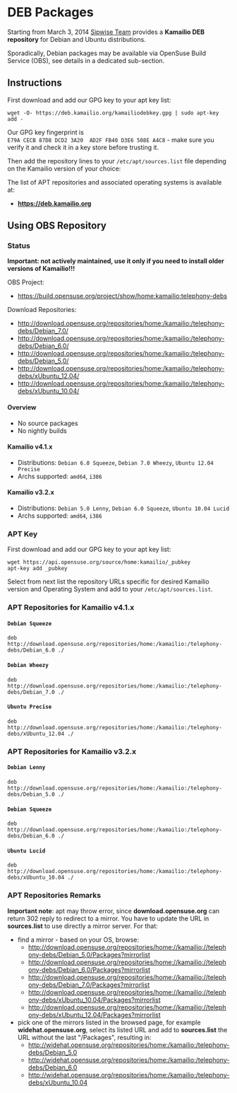 # DEB Packages

Starting from March 3, 2014 [Sipwise Team](http://www.sipwise.com)
provides a **Kamailio DEB repository** for Debian and Ubuntu
distributions.

Sporadically, Debian packages may be available via OpenSuse Build
Service (OBS), see details in a dedicated sub-section.

## Instructions

First download and add our GPG key to your apt key list:

    wget -O- https://deb.kamailio.org/kamailiodebkey.gpg | sudo apt-key add -

Our GPG key fingerprint is
`E79A CECB 87D8 DCD2 3A20  AD2F FB40 D3E6 508E A4C8` - make sure you
verify it and check it in a key store before trusting it.

Then add the repository lines to your `/etc/apt/sources.list` file
depending on the Kamailio version of your choice:

The list of APT repositories and associated operating systems is
available at:

- **<https://deb.kamailio.org>**

## Using OBS Repository

### Status

**Important: not actively maintained, use it only if you need to install
older versions of Kamailio!!!**

OBS Project:

- <https://build.opensuse.org/project/show/home:kamailio:telephony-debs>

Download Repositories:

- <http://download.opensuse.org/repositories/home:/kamailio:/telephony-debs/Debian_7.0/>
- <http://download.opensuse.org/repositories/home:/kamailio:/telephony-debs/Debian_6.0/>
- <http://download.opensuse.org/repositories/home:/kamailio:/telephony-debs/Debian_5.0/>
- <http://download.opensuse.org/repositories/home:/kamailio:/telephony-debs/xUbuntu_12.04/>
- <http://download.opensuse.org/repositories/home:/kamailio:/telephony-debs/xUbuntu_10.04/>

#### Overview

- No source packages
- No nightly builds

#### Kamailio v4.1.x

- Distributions: `Debian 6.0 Squeeze`, `Debian 7.0 Wheezy`,
    `Ubuntu 12.04 Precise`
- Archs supported: `amd64`, `i386`

#### Kamailio v3.2.x

- Distributions: `Debian 5.0 Lenny`, `Debian 6.0 Squeeze`,
    `Ubuntu 10.04 Lucid`
- Archs supported: `amd64`, `i386`

### APT Key

First download and add our GPG key to your apt key list:

    wget https://api.opensuse.org/source/home:kamailio/_pubkey
    apt-key add _pubkey

Select from next list the repository URLs specific for desired Kamailio
version and Operating System and add to your `/etc/apt/sources.list`.

### APT Repositories for Kamailio v4.1.x

#### `Debian Squeeze`

    deb http://download.opensuse.org/repositories/home:/kamailio:/telephony-debs/Debian_6.0 ./

#### `Debian Wheezy`

    deb http://download.opensuse.org/repositories/home:/kamailio:/telephony-debs/Debian_7.0 ./

#### `Ubuntu Precise`

    deb http://download.opensuse.org/repositories/home:/kamailio:/telephony-debs/xUbuntu_12.04 ./

### APT Repositories for Kamailio v3.2.x

#### `Debian Lenny`

    deb http://download.opensuse.org/repositories/home:/kamailio:/telephony-debs/Debian_5.0 ./

#### `Debian Squeeze`

    deb http://download.opensuse.org/repositories/home:/kamailio:/telephony-debs/Debian_6.0 ./

#### `Ubuntu Lucid`

    deb http://download.opensuse.org/repositories/home:/kamailio:/telephony-debs/xUbuntu_10.04 ./

### APT Repositories Remarks

**Important note**: apt may throw error, since **download.opensuse.org**
can return 302 reply to redirect to a mirror. You have to update the URL
in **sources.list** to use directly a mirror server. For that:

- find a mirror - based on your OS, browse:
  - <http://download.opensuse.org/repositories/home://kamailio://telephony-debs/Debian_5.0/Packages?mirrorlist>
  - <http://download.opensuse.org/repositories/home://kamailio://telephony-debs/Debian_6.0/Packages?mirrorlist>
  - <http://download.opensuse.org/repositories/home://kamailio://telephony-debs/Debian_7.0/Packages?mirrorlist>
  - <http://download.opensuse.org/repositories/home://kamailio://telephony-debs/xUbuntu_10.04/Packages?mirrorlist>
  - <http://download.opensuse.org/repositories/home://kamailio://telephony-debs/xUbuntu_12.04/Packages?mirrorlist>
- pick one of the mirrors listed in the browsed page, for example
    **widehat.opensuse.org**, select its listed URL and add to
    **sources.list** the URL without the last "/Packages", resulting in:
  - <http://widehat.opensuse.org/repositories/home:/kamailio:/telephony-debs/Debian_5.0>
  - <http://widehat.opensuse.org/repositories/home:/kamailio:/telephony-debs/Debian_6.0>
  - <http://widehat.opensuse.org/repositories/home:/kamailio:/telephony-debs/xUbuntu_10.04>
